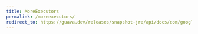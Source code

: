 ```yaml
---
title: MoreExecutors
permalink: /moreexecutors/
redirect_to: https://guava.dev/releases/snapshot-jre/api/docs/com/google/common/util/concurrent/MoreExecutors.html
---
```

